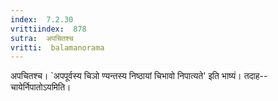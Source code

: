 ```yaml
---
index:  7.2.30
vrittiindex:  878
sutra:  अपचितश्च
vritti:  balamanorama 
---
```


अपचितश्च। `अपपूर्वस्य चिञो ण्यन्तस्य निष्ठायां चिभावो निपात्यते' इति भाष्यं। तदाह-- चायेर्निपातोऽयमिति। 

